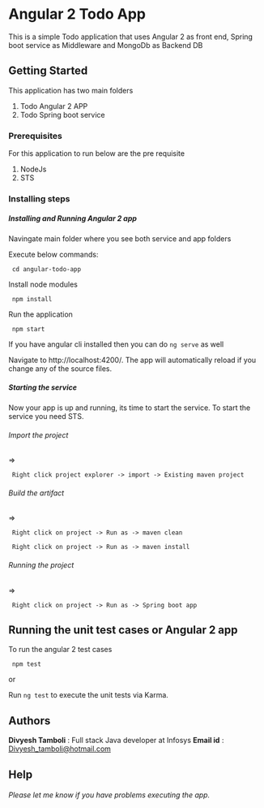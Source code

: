 # Angular 2 Todo App

This is a simple Todo application that uses Angular 2 as front end, Spring boot service as Middleware and MongoDb as Backend DB

## Getting Started

This application has two main folders 

1. Todo Angular 2 APP
2. Todo Spring boot service

### Prerequisites

For this application to run below are the pre requisite

1. NodeJs
2. STS

### Installing steps

##### Installing and Running Angular 2 app

Navingate main folder where you see both service and app folders

Execute below commands:

```
 cd angular-todo-app
 ```

Install node modules

```
 npm install
```

Run the application

```
 npm start
```

If you have angular cli  installed then you can do `ng serve` as well

Navigate to http://localhost:4200/. The app will automatically reload if you change any of the source files.

##### Starting the service

Now your app is up and running, its time to start the service. To start the service you need STS.

###### Import the project

=>

```
 Right click project explorer -> import -> Existing maven project
```

###### Build the artifact

=>

```
 Right click on project -> Run as -> maven clean
```
```
 Right click on project -> Run as -> maven install
```

###### Running the project

=> 

```
 Right click on project -> Run as -> Spring boot app
```


## Running the unit test cases or Angular 2 app 

To run the angular 2 test cases 

```
 npm test
```
or

Run `ng test` to execute the unit tests via Karma.

## Authors

**Divyesh Tamboli** : Full stack Java developer at Infosys
**Email id** : Divyesh_tamboli@hotmail.com


## Help

###### Please let me know if you have problems executing the app. 


